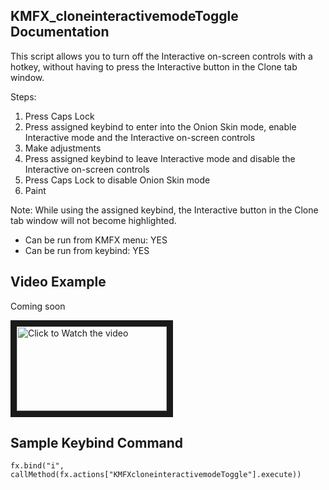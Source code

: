 ## KMFX_cloneinteractivemodeToggle Documentation

This script allows you to turn off the Interactive on-screen controls with a hotkey, without having to press
the Interactive button in the Clone tab window.

Steps: 
1. Press Caps Lock
2. Press assigned keybind to enter into the Onion Skin mode, enable Interactive mode and the Interactive on-screen controls
3. Make adjustments
4. Press assigned keybind to leave Interactive mode and disable the Interactive on-screen controls
5. Press Caps Lock to disable Onion Skin mode
6. Paint

Note: While using the assigned keybind, the Interactive button in the Clone tab window will not become highlighted.

- Can be run from KMFX menu: YES
- Can be run from keybind: YES


## Video Example
Coming soon

<a href="http://www.youtube.com/watch?feature=player_embedded&v=aYSGDXyM6oo" target="_blank"><img src="http://img.youtube.com/vi/aYSGDXyM6oo/mqdefault.jpg"
alt="Click to Watch the video" width="240" height="135" border="10" /></a>


## Sample Keybind Command
```
fx.bind("i", callMethod(fx.actions["KMFXcloneinteractivemodeToggle"].execute))
```